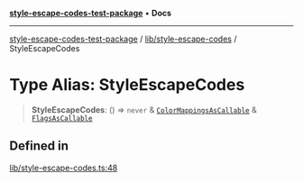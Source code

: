 [**style-escape-codes-test-package**](../../../README.md) • **Docs**

***

[style-escape-codes-test-package](../../../modules.md) / [lib/style-escape-codes](../README.md) / StyleEscapeCodes

# Type Alias: StyleEscapeCodes

> **StyleEscapeCodes**: () => `never` & [`ColorMappingsAsCallable`](ColorMappingsAsCallable.md) & [`FlagsAsCallable`](FlagsAsCallable.md)

## Defined in

[lib/style-escape-codes.ts:48](https://github.com/mastermind-0xff/style-escape-codes/blob/35eeb3b5ab03f193c615000622ad5113dacfdf6d/src/lib/style-escape-codes.ts#L48)
